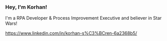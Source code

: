 ### Hey, I'm Korhan!

I'm a RPA Developer & Process Improvement Executive and believer in Star Wars!

https://www.linkedin.com/in/korhan-s%C3%BCren-6a2368b5/
